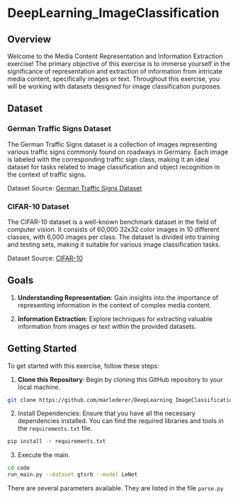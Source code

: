 # DeepLearning_ImageClassification

## Overview

Welcome to the Media Content Representation and Information Extraction exercise! The primary objective of this exercise is to immerse yourself in the significance of representation and extraction of information from intricate media content, specifically images or text. Throughout this exercise, you will be working with datasets designed for image classification purposes.

## Dataset

### German Traffic Signs Dataset

The German Traffic Signs dataset is a collection of images representing various traffic signs commonly found on roadways in Germany. Each image is labeled with the corresponding traffic sign class, making it an ideal dataset for tasks related to image classification and object recognition in the context of traffic signs.

Dataset Source: [German Traffic Signs Dataset](https://d17h27t6h515a5.cloudfront.net/topher/2017/February/5898cd6f_traffic-signs-data/traffic-signs-data.zip)

### CIFAR-10 Dataset

The CIFAR-10 dataset is a well-known benchmark dataset in the field of computer vision. It consists of 60,000 32x32 color images in 10 different classes, with 6,000 images per class. The dataset is divided into training and testing sets, making it suitable for various image classification tasks.

Dataset Source: [CIFAR-10](https://www.cs.toronto.edu/~kriz/cifar.html)

## Goals

1. **Understanding Representation**: Gain insights into the importance of representing information in the context of complex media content.

2. **Information Extraction**: Explore techniques for extracting valuable information from images or text within the provided datasets.

## Getting Started

To get started with this exercise, follow these steps:

1. **Clone this Repository**: Begin by cloning this GitHub repository to your local machine.

```bash
git clone https://github.com/marlederer/DeepLearning_ImageClassification.git

```
2. Install Dependencies: Ensure that you have all the necessary dependencies installed. You can find the required libraries and tools in the `requirements.txt` file.
```bash
pip install -r requirements.txt
```
3. Execute the main.
```bash
cd code
run_main.py --dataset gtsrb --model LeNet
```
There are several parameters available. They are listed in the file `parse.py` 
